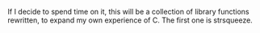 If I decide to spend time on it, this will be a collection of library functions rewritten, to expand my own experience of C. The first one is strsqueeze.
